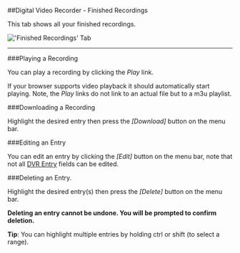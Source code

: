 ##Digital Video Recorder - Finished Recordings

This tab shows all your finished recordings.

!['Finished Recordings' Tab](docresources/finishedrecordings1.png)

---

###Playing a Recording

You can play a recording by clicking the *Play* link.

If your browser supports video playback it should automatically start 
playing. Note, the *Play* links do not link to an actual file but to a m3u playlist.

###Downloading a Recording

Highlight the desired entry then press the *[Download]* button on the 
menu bar.

###Editing an Entry

You can edit an entry by clicking the *[Edit]* button on the menu bar, 
note that not all [DVR Entry](class/dvrentry) fields can be edited.

###Deleting an Entry.

Highlight the desired entry(s) then press the *[Delete]* button on the 
menu bar. 

**Deleting an entry cannot be undone. You 
will be prompted to confirm deletion.**

**Tip**: You can highlight multiple entries by holding ctrl or shift 
(to select a range).


